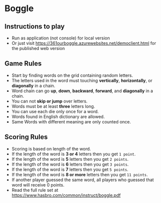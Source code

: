 # Boggle
## Instructions to play
- Run as application (not console) for local version
- Or just visit https://361ourboggle.azurewebsites.net/democlient.html for the published web version

## Game Rules
- Start by finding words on the grid containing random letters.
- The letters used in the word must touching **vertically**, **horizontally**, or **diagonally** in a chain.
- Word chain can go **up**, **down**, **backward**, **forward**, and **diagonally** in a chain.
- You can not **skip or jump** over letters.
- Words must be at least **three** letters long.
- You can use each die only once for a word.
- Words found in English dictionary are allowed.
- Same Words with different meaning are only counted once.

## Scoring Rules
- Scoring is based on length of the word.
- If the length of the word is **3 or 4** letters then you get `1 point`.
- If the length of the word is **5** letters then you get `2 points`.
- If the length of the word is **6** letters then you get `3 points`.
- If the length of the word is **7** letters then you get `5 points`.
- If the length of the word is **8 or more** letters then you get `11 points`.
- If another player guessed the same word, all players who guessed that word will receive 0 points.
- Read the full rule set at https://www.hasbro.com/common/instruct/boggle.pdf
